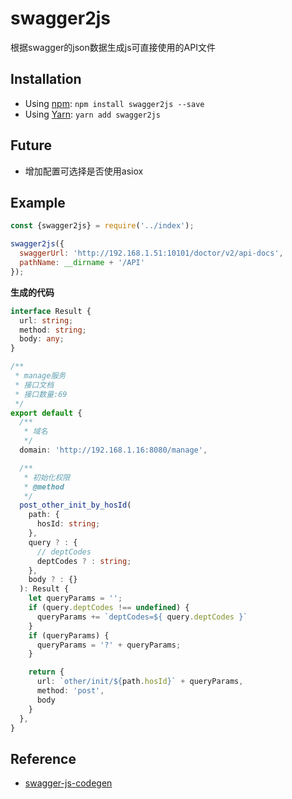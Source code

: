 # swagger2js
根据swagger的json数据生成js可直接使用的API文件

## Installation

- Using [npm](https://www.npmjs.com/#getting-started): `npm install swagger2js --save`
- Using [Yarn](https://yarnpkg.com/): `yarn add swagger2js`

## Future

- 增加配置可选择是否使用asiox

## Example
```javascript
const {swagger2js} = require('../index');

swagger2js({
  swaggerUrl: 'http://192.168.1.51:10101/doctor/v2/api-docs',
  pathName: __dirname + '/API'
});
```
**生成的代码**
```typescript
interface Result {
  url: string;
  method: string;
  body: any;
}

/**
 * manage服务
 * 接口文档
 * 接口数量:69
 */
export default {
  /**
   * 域名
   */
  domain: 'http://192.168.1.16:8080/manage',

  /**
   * 初始化权限
   * @method
   */
  post_other_init_by_hosId(
    path: {
      hosId: string;
    },
    query ? : {
      // deptCodes
      deptCodes ? : string;
    },
    body ? : {}
  ): Result {
    let queryParams = '';
    if (query.deptCodes !== undefined) {
      queryParams += `deptCodes=${ query.deptCodes }`
    }
    if (queryParams) {
      queryParams = '?' + queryParams;
    }

    return {
      url: `other/init/${path.hosId}` + queryParams,
      method: 'post',
      body
    }
  },
}
```
 ## Reference

 - [swagger-js-codegen](https://github.com/wcandillon/swagger-js-codegen)
